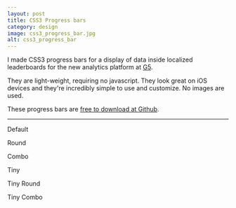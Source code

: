 ```yaml
---
layout: post
title: CSS3 Progress bars
category: design
image: css3_progress_bar.jpg
alt: css3_progress_bar
---
```


I made CSS3 progress bars for a display of data inside localized leaderboards for the new analytics platform at <a href="http://g5platform.com">G5</a>.

They are light-weight, requiring no javascript. They look great on iOS devices and they're incredibly simple to use and customize. No images are used.

These progress bars are <a href="https://github.com/jsullivan/CSS3-Progress-bars">free to download at Github</a>.

<hr>
<p>
  Default
  <div class="bar_container">
    <div class="bar_mortice">
      <div class="progress" style="width: 40%;"></div>
    </div>
  </div>
</p>
<p>
  Round
  <div class="bar_container rounded_bar_container">
    <div class="bar_mortice rounded">
      <div class="rounded" style="width: 80%;"></div>
    </div>
  </div>
</p>
<p>
  <div class="bar_container rounded_bar_container green_container">
    <div class="bar_mortice rounded green_mortice">
      <div class="progress rounded green" style="width: 50%;"></div>
    </div>
  </div>
</p>
<p>
  <div class="bar_container rounded_bar_container orange_container">
    <div class="bar_mortice rounded orange_mortice">
      <div class="progress rounded orange" style="width: 75%;"></div>
    </div>
  </div>
</p>
<p>
  <div class="bar_container rounded_bar_container pink_container">
    <div class="bar_mortice rounded pink_mortice">
      <div class="progress rounded pink" style="width: 35%;"></div>
    </div>
  </div>
</p>
<p>
  <div class="bar_container rounded_bar_container purple_container">
    <div class="bar_mortice rounded purple_mortice">
      <div class="progress rounded purple" style="width: 59%;"></div>
    </div>
  </div>
</p>
<p>
  <div class="bar_container rounded_bar_container blue_container">
    <div class="bar_mortice rounded blue_mortice">
      <div class="progress rounded blue" style="width: 40%;"></div>
    </div>
  </div>
</p>
<p>
  Combo
  <div class="bar_container">
    <div class="bar_mortice">
      <div class="progress green" style="width: 40%;"></div>
      <div class="progress orange" style="width: 10%;"></div>
      <div class="progress pink" style="width: 25%;"></div>
      <div class="progress blue" style="width: 15%;"></div>
    </div>
  </div>
</p>
<p>
  Tiny
  <div class="bar_container container_tiny">
    <div class="bar_mortice mortice_tiny">
      <div class="progress progress_tiny" style="width: 66%;"></div>
    </div>
  </div>
</p>
<p>
  Tiny Round
  <div class="bar_container rounded_bar_container_tiny container_tiny">
    <div class="bar_mortice rounded_tiny mortice_tiny">
      <div class="progress rounded_tiny progress_tiny" style="width: 33%;"></div>
    </div>
  </div>
</p>
<p>
  <div class="bar_container rounded_bar_container_tiny container_tiny green_container">
    <div class="bar_mortice rounded_tiny mortice_tiny green_mortice">
      <div class="progress rounded_tiny progress_tiny green" style="width: 45%;"></div>
    </div>
  </div>
</p>
<p>
  <div class="bar_container rounded_bar_container_tiny container_tiny orange_container">
    <div class="bar_mortice rounded_tiny mortice_tiny orange_mortice">
      <div class="progress rounded_tiny progress_tiny orange" style="width: 80%;"></div>
    </div>
  </div>
</p>
<p>
  <div class="bar_container rounded_bar_container_tiny container_tiny pink_container">
    <div class="bar_mortice rounded_tiny mortice_tiny pink_mortice">
      <div class="progress rounded_tiny progress_tiny pink" style="width: 66%;"></div>
    </div>
  </div>
</p>
<p>
  <div class="bar_container rounded_bar_container_tiny container_tiny purple_container">
    <div class="bar_mortice rounded_tiny mortice_tiny purple_mortice">
      <div class="progress rounded_tiny progress_tiny purple" style="width: 37%;"></div>
    </div>
  </div>
</p>
<p>
  <div class="bar_container rounded_bar_container_tiny container_tiny blue_container">
    <div class="bar_mortice rounded_tiny mortice_tiny blue_mortice">
      <div class="progress rounded_tiny progress_tiny blue" style="width: 70%;"></div>
    </div>
  </div>
</p>
<p>
  Tiny Combo
  <div class="bar_container container_tiny">
    <div class="bar_mortice mortice_tiny">
      <div class="progress progress_tiny green" style="width: 30%;"></div>
      <div class="progress progress_tiny orange" style="width: 20%;"></div>
      <div class="progress progress_tiny pink" style="width: 20%;"></div>
      <div class="progress progress_tiny blue" style="width: 15%;"></div>
    </div>
  </div>
</p>